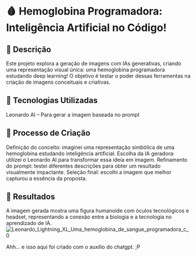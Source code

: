 # 🩸 Hemoglobina Programadora: Inteligência Artificial no Código!


## 📒 Descrição

Este projeto explora a geração de imagens com IAs generativas, criando uma representação visual única: uma hemoglobina programadora estudando deep learning! O objetivo é testar o poder dessas ferramentas na criação de imagens conceituais e criativas.

## 🤖 Tecnologias Utilizadas

Leonardo AI – Para gerar a imagem baseada no prompt

## 🧐 Processo de Criação

Definição do conceito: imaginei uma representação simbólica de uma hemoglobina estudando inteligência artificial.
Escolha da IA geradora: utilizei o Leonardo AI para transformar essa ideia em imagem.
Refinamento do prompt: testei diferentes descrições para obter um resultado visualmente impactante.
Seleção final: escolhi a imagem que melhor capturou a essência da proposta.

## 🚀 Resultados

A imagem gerada mostra uma figura humanoide com óculos tecnológicos e headset, representando a conexão entre a biologia e a tecnologia no aprendizado de IA.
![Leonardo_Lightning_XL_Uma_hemoglobina_de_sangue_programadora_c_0](https://github.com/user-attachments/assets/582f0702-fac6-41bb-bb3c-670ca6ace550)


Ahh... e isso aqui foi criado com o auxílio do chatgpt. ;P
